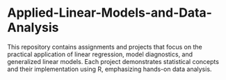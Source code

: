 # Applied-Linear-Models-and-Data-Analysis
This repository contains assignments and projects that focus on the practical application of linear regression, model diagnostics, and generalized linear models. Each project demonstrates statistical concepts and their implementation using R, emphasizing hands-on data analysis.
